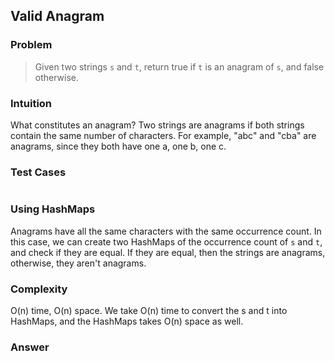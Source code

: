 ## Valid Anagram

### Problem

> Given two strings `s` and `t`, return true if `t` is an anagram of `s`,
> and false otherwise.

### Intuition

What constitutes an anagram? Two strings are anagrams if both strings
contain the same number of characters. For example, "abc" and "cba" are
anagrams, since they both have one a, one b, one c.

### Test Cases

```{.rs include=src/questions/sequences/valid_anagram.rs startLine=4 endLine=9}

```

### Using HashMaps

Anagrams have all the same characters with the same occurrence count.
In this case, we can create two HashMaps of the occurrence count of `s`
and `t`, and check if they are equal. If they are equal, then the
strings are anagrams, otherwise, they aren't anagrams.

### Complexity

O(n) time, O(n) space. We take O(n) time to convert the s and t into
HashMaps, and the HashMaps takes O(n) space as well.

### Answer

```{.rs include=src/questions/sequences/valid_anagram.rs startLine=11 endLine=24}

```
